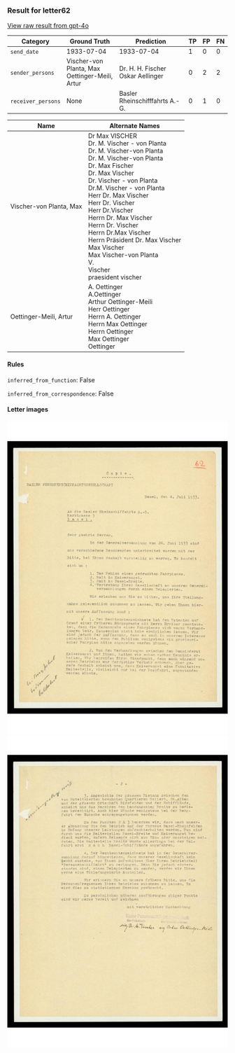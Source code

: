 ### Result for letter62
[View raw result from gpt-4o](https://github.com/RISE-UNIBAS/humanities_data_benchmark/blob/main/results/2025-03-05/T10/request_T10_letter62.json)

| Category          | Ground Truth | Prediction | TP | FP | FN |
|------------------|--------------|------------|----|----|----|
| `send_date`        | 1933-07-04 | 1933-07-04 | 1 | 0 | 0 |
| `sender_persons`  | Vischer-von Planta, Max<br>Oettinger-Meili, Artur | Dr. H. H. Fischer<br>Oskar Aellinger | 0 | 2 | 2 |
| `receiver_persons` | None | Basler Rheinschifffahrts A.-G. | 0 | 1 | 0 |

| Name | Alternate Names |
| --- | --- |
| Vischer-von Planta, Max | Dr Max VISCHER<br>Dr. M. Vischer - von Planta<br>Dr. M. Vischer-von Planta<br>Dr. M. Vischer-von Planta<br>Dr. Max Fischer<br>Dr. Max Vischer<br>Dr. Vischer - von Planta<br>Dr.M. Vischer - von Planta<br>Herr Dr. Max Vischer<br>Herr Dr. Vischer<br>Herr Dr.Vischer<br>Herrn Dr. Max Vischer<br>Herrn Dr. Vischer<br>Herrn Dr.Max Vischer<br>Herrn Präsident Dr. Max Vischer<br>Max Vischer<br>Max Vischer-von Planta<br>V.<br>Vischer<br>praesident vischer |
| Oettinger-Meili, Artur | A. Oettinger<br>A.Oettinger<br>Arthur Oettinger-Meili<br>Herr Oettinger<br>Herrn A. Oettinger<br>Herrn Max Oettinger<br>Herrn Oettinger<br>Max Oettinger<br>Oettinger |

#### Rules
`inferred_from_function`: False

`inferred_from_correspondence`: False

#### Letter images

<img src="https://github.com/RISE-UNIBAS/humanities_data_benchmark/blob/main/benchmarks/metadata_extraction/images/letter62_p1.jpg?raw=true" alt="letter62_p1.jpg" width="800px">
<img src="https://github.com/RISE-UNIBAS/humanities_data_benchmark/blob/main/benchmarks/metadata_extraction/images/letter62_p2.jpg?raw=true" alt="letter62_p2.jpg" width="800px">